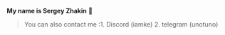 **My name is Sergey Zhakin** :rocket:

>You can also contact me :1. Discord (iamke)
>                         2. telegram (unotuno)
